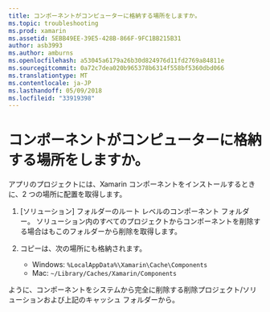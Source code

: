 ```yaml
---
title: コンポーネントがコンピューターに格納する場所をしますか。
ms.topic: troubleshooting
ms.prod: xamarin
ms.assetid: 5EBB49EE-39E5-428B-866F-9FC1BB215B31
author: asb3993
ms.author: amburns
ms.openlocfilehash: a53045a6179a26b30d824976d11fd2769a84811e
ms.sourcegitcommit: 0a72c7dea020b965378b6314f558bf5360dbd066
ms.translationtype: MT
ms.contentlocale: ja-JP
ms.lasthandoff: 05/09/2018
ms.locfileid: "33919398"
---
```

# <a name="where-are-the-components-stored-on-my-machine"></a>コンポーネントがコンピューターに格納する場所をしますか。

アプリのプロジェクトには、Xamarin コンポーネントをインストールするときに、2 つの場所に配置を取得します。

1. [ソリューション] フォルダーのルート レベルのコンポーネント フォルダー。 ソリューション内のすべてのプロジェクトからコンポーネントを削除する場合はもこのフォルダーから削除を取得します。

2. コピーは、次の場所にも格納されます。
    - Windows: `%LocalAppData%\Xamarin\Cache\Components`
    - Mac: `~/Library/Caches/Xamarin/Components`

ように、コンポーネントをシステムから完全に削除する削除プロジェクト/ソリューションおよび上記のキャッシュ フォルダーから。
